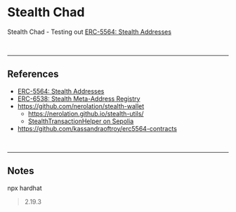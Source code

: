 # Stealth Chad
Stealth Chad - Testing out [ERC-5564: Stealth Addresses](https://eips.ethereum.org/EIPS/eip-5564)

<br />

---

## References

* [ERC-5564: Stealth Addresses](https://eips.ethereum.org/EIPS/eip-5564)
* [ERC-6538: Stealth Meta-Address Registry](https://eips.ethereum.org/EIPS/eip-6538)
* https://github.com/nerolation/stealth-wallet
  * https://nerolation.github.io/stealth-utils/
  * [StealthTransactionHelper on Sepolia](https://sepolia.etherscan.io/address/0x054Aa0E0b4C92142a583fDfa9369FF3558F8dea4#code)
* https://github.com/kassandraoftroy/erc5564-contracts

<br />

---

## Notes

npx hardhat
> 2.19.3
